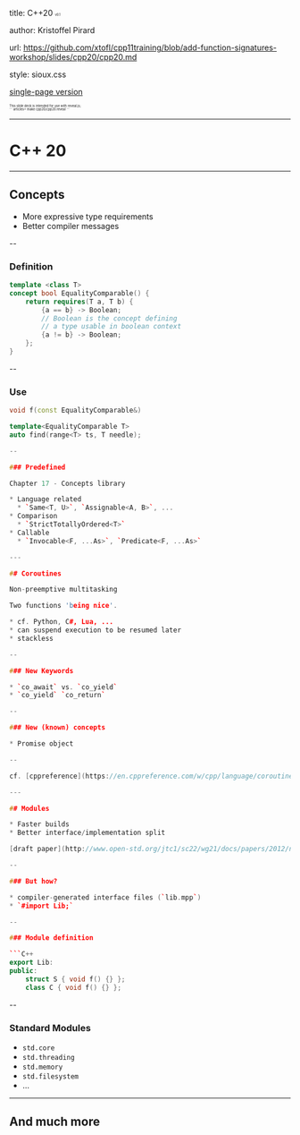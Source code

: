 <!-- .slide: style="text-align: left;"> -->

title: C++20
<span style="font-size:.4em; margin-right:0">v0.1</span>

author: Kristoffel Pirard

url: https://github.com/xtofl/cpp11training/blob/add-function-signatures-workshop/slides/cpp20/cpp20.md

style: sioux.css


[single-page version](/?print-pdf&pdfSeparateFragments=false)

<div style="font-size:.4em">
This slide deck is intended for use with reveal.js;
</div>
<div style="font-size:.4em">
```
articles> make cpp20/cpp20.reveal
```
</div>

---

# C++ 20

---

## Concepts

* More expressive type requirements
* Better compiler messages

--

### Definition

```C++
template <class T>
concept bool EqualityComparable() {
    return requires(T a, T b) {
        {a == b} -> Boolean;
        // Boolean is the concept defining
        // a type usable in boolean context
        {a != b} -> Boolean;
    };
}
```


--

### Use

```C++
void f(const EqualityComparable&)
```

```C++
template<EqualityComparable T>
auto find(range<T> ts, T needle);

--

### Predefined

Chapter 17 - Concepts library

* Language related
  * `Same<T, U>`, `Assignable<A, B>`, ...
* Comparison
  * `StrictTotallyOrdered<T>`
* Callable
  * `Invocable<F, ...As>`, `Predicate<F, ...As>`

---

## Coroutines

Non-preemptive multitasking

Two functions 'being nice'.

* cf. Python, C#, Lua, ...
* can suspend execution to be resumed later
* stackless

--

### New Keywords

* `co_await` vs. `co_yield`
* `co_yield` `co_return`

--

### New (known) concepts

* Promise object

--

cf. [cppreference](https://en.cppreference.com/w/cpp/language/coroutines)

---

## Modules

* Faster builds
* Better interface/implementation split

[draft paper](http://www.open-std.org/jtc1/sc22/wg21/docs/papers/2012/n3347.pdf)

--

### But how?

* compiler-generated interface files (`lib.mpp`)
* `#import Lib;`

--

### Module definition

```C++
export Lib:
public:
    struct S { void f() {} };
    class C { void f() {} };
```

--

### Standard Modules

* `std.core`
* `std.threading`
* `std.memory`
* `std.filesystem`
* ...

---

## And much more

